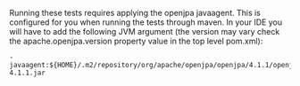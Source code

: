 
Running these tests requires applying the openjpa javaagent. This is configured for you when running the tests through maven. 
In your IDE you will have to add the following JVM argument (the version may vary check the apache.openjpa.version property value in the top level pom.xml): 

```
-javaagent:${HOME}/.m2/repository/org/apache/openjpa/openjpa/4.1.1/openjpa-4.1.1.jar
```